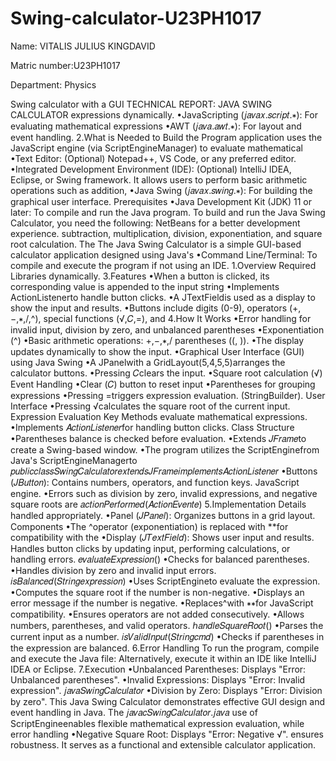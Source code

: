 # Swing-calculator-U23PH1017

Name: VITALIS JULIUS KINGDAVID 

Matric number:U23PH1017

Department: Physics 



Swing calculator with a GUI
TECHNICAL REPORT: JAVA SWING CALCULATOR
expressions dynamically.
•JavaScripting (𝑗𝑎𝑣𝑎𝑥.𝑠𝑐𝑟𝑖𝑝𝑡.∗): For evaluating mathematical expressions 
•AWT (𝑗𝑎𝑣𝑎.𝑎𝑤𝑡.∗): For layout and event handling.
2.What is Needed to Build the Program
application uses the JavaScript engine (via ScriptEngineManager) to evaluate mathematical 
•Text Editor: (Optional) Notepad++, VS Code, or any preferred editor.
•Integrated Development Environment (IDE): (Optional) IntelliJ IDEA, Eclipse, or 
Swing framework. It allows users to perform basic arithmetic operations such as addition, 
•Java Swing (𝑗𝑎𝑣𝑎𝑥.𝑠𝑤𝑖𝑛𝑔.∗): For building the graphical user interface.
Prerequisites
•Java Development Kit (JDK) 11 or later: To compile and run the Java program.
To build and run the Java Swing Calculator, you need the following:
NetBeans for a better development experience.
subtraction, multiplication, division, exponentiation, and square root calculation. The 
The Java Swing Calculator is a simple GUI-based calculator application designed using Java's 
•Command Line/Terminal: To compile and execute the program if not using an IDE.
1.Overview
Required Libraries
dynamically.
3.Features
•When a button is clicked, its corresponding value is appended to the input string 
•Implements ActionListenerto handle button clicks.
•A JTextFieldis used as a display to show the input and results.
•Buttons include digits (0-9), operators (+,−,∗,/,^), special functions (√,𝐶,=), and 
4.How It Works
•Error handling for invalid input, division by zero, and unbalanced parentheses
•Exponentiation (^)
•Basic arithmetic operations: +,−,∗,/
parentheses ((, )).
•The display updates dynamically to show the input.
•Graphical User Interface (GUI) using Java Swing
•A JPanelwith a GridLayout(5,4,5,5)arranges the calculator buttons.
•Pressing 𝐶clears the input.
•Square root calculation (√)
Event Handling
•Clear (𝐶) button to reset input
•Parentheses for grouping expressions
•Pressing =triggers expression evaluation.
(StringBuilder).
User Interface
•Pressing √calculates the square root of the current input.
Expression Evaluation
Key Methods
evaluate mathematical expressions.
•Implements 𝐴𝑐𝑡𝑖𝑜𝑛𝐿𝑖𝑠𝑡𝑒𝑛𝑒𝑟for handling button clicks.
Class Structure
•Parentheses balance is checked before evaluation.
•Extends 𝐽𝐹𝑟𝑎𝑚𝑒to create a Swing-based window.
•The program utilizes the ScriptEnginefrom Java's ScriptEngineManagerto 
𝑝𝑢𝑏𝑙𝑖𝑐𝑐𝑙𝑎𝑠𝑠𝑆𝑤𝑖𝑛𝑔𝐶𝑎𝑙𝑐𝑢𝑙𝑎𝑡𝑜𝑟𝑒𝑥𝑡𝑒𝑛𝑑𝑠𝐽𝐹𝑟𝑎𝑚𝑒𝑖𝑚𝑝𝑙𝑒𝑚𝑒𝑛𝑡𝑠𝐴𝑐𝑡𝑖𝑜𝑛𝐿𝑖𝑠𝑡𝑒𝑛𝑒𝑟
•Buttons (𝐽𝐵𝑢𝑡𝑡𝑜𝑛): Contains numbers, operators, and function keys.
JavaScript engine.
•Errors such as division by zero, invalid expressions, and negative square roots are 
𝑎𝑐𝑡𝑖𝑜𝑛𝑃𝑒𝑟𝑓𝑜𝑟𝑚𝑒𝑑(𝐴𝑐𝑡𝑖𝑜𝑛𝐸𝑣𝑒𝑛𝑡𝑒)
5.Implementation Details
handled appropriately.
•Panel (𝐽𝑃𝑎𝑛𝑒𝑙): Organizes buttons in a grid layout.
Components
•The ^operator (exponentiation) is replaced with **for compatibility with the 
•Display (𝐽𝑇𝑒𝑥𝑡𝐹𝑖𝑒𝑙𝑑): Shows user input and results.
Handles button clicks by updating input, performing calculations, or handling errors.
𝑒𝑣𝑎𝑙𝑢𝑎𝑡𝑒𝐸𝑥𝑝𝑟𝑒𝑠𝑠𝑖𝑜𝑛()
•Checks for balanced parentheses.
•Handles division by zero and invalid input errors.
𝑖𝑠𝐵𝑎𝑙𝑎𝑛𝑐𝑒𝑑(𝑆𝑡𝑟𝑖𝑛𝑔𝑒𝑥𝑝𝑟𝑒𝑠𝑠𝑖𝑜𝑛)
•Uses ScriptEngineto evaluate the expression.
•Computes the square root if the number is non-negative.
•Displays an error message if the number is negative.
•Replaces^with ∗∗for JavaScript compatibility.
•Ensures operators are not added consecutively.
•Allows numbers, parentheses, and valid operators.
ℎ𝑎𝑛𝑑𝑙𝑒𝑆𝑞𝑢𝑎𝑟𝑒𝑅𝑜𝑜𝑡()
•Parses the current input as a number.
𝑖𝑠𝑉𝑎𝑙𝑖𝑑𝐼𝑛𝑝𝑢𝑡(𝑆𝑡𝑟𝑖𝑛𝑔𝑐𝑚𝑑)
•Checks if parentheses in the expression are balanced.
6.Error Handling
To run the program, compile and execute the Java file:
Alternatively, execute it within an IDE like IntelliJ IDEA or Eclipse.
7.Execution
•Unbalanced Parentheses: Displays "Error: Unbalanced parentheses".
•Invalid Expressions: Displays "Error: Invalid expression".
𝑗𝑎𝑣𝑎𝑆𝑤𝑖𝑛𝑔𝐶𝑎𝑙𝑐𝑢𝑙𝑎𝑡𝑜𝑟
•Division by Zero: Displays "Error: Division by zero".
This Java Swing Calculator demonstrates effective GUI design and event handling in Java. The 
𝑗𝑎𝑣𝑎𝑐𝑆𝑤𝑖𝑛𝑔𝐶𝑎𝑙𝑐𝑢𝑙𝑎𝑡𝑜𝑟.𝑗𝑎𝑣𝑎
use of ScriptEngineenables flexible mathematical expression evaluation, while error handling 
•Negative Square Root: Displays "Error: Negative √".
ensures robustness. It serves as a functional and extensible calculator application.
